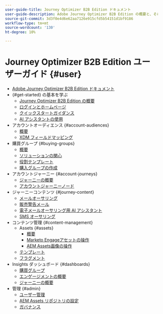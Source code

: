 ```yaml
---
user-guide-title: Journey Optimizer B2B Edition ドキュメント
user-guide-description: Adobe Journey Optimizer B2B Edition の概要と、それを使用して、組み込みのジェネレーティブ AI と業界最先端の自動化機能を使用して、アカウントを調整し、グループジャーニーを購入する方法について説明します。
source-git-commit: 3d3f0e4d6e62aa7126e915cfd5b54151d1bf9186
workflow-type: tm+mt
source-wordcount: '130'
ht-degree: 10%

---
```



# Journey Optimizer B2B Edition ユーザーガイド {#user}

+ [Adobe Journey Optimizer B2B Edition ドキュメント](guide-overview.md)
+ {#get-started} の基本を学ぶ
   + [Journey Optimizer B2B Edition の概要](about-journey-optimizer-b2b-edition.md)
   + [ログインとホームページ](home-page.md)
   + [クイックスタートガイダンス](./start/get-started.md)
   + [AI アシスタントの使用](./start/ai-assistant.md)
+ アカウントオーディエンス {#account-audiences}
   + [概要](./audiences/account-audience-overview.md)
   + [XDM フィールドマッピング](./data/field-mapping.md)
+ 購買グループ {#buying-groups}
   + [概要](./buying-groups/buying-groups-overview.md)
   + [ソリューションの関心](./buying-groups/solution-interests.md)
   + [役割テンプレート](./buying-groups/buying-groups-role-templates.md)
   + [購入グループの作成](./buying-groups/buying-groups-create.md)
+ アカウントジャーニー {#account-journeys}
   + [ジャーニーの概要](./journeys/journey-overview.md)
   + [アカウントジャーニーノード](./journeys/journey-nodes.md)
+ ジャーニーコンテンツ {#journey-content}
   + [メールオーサリング](./content/email-authoring.md)
   + [販売警告メール](./content/sales-alert-email.md)
   + [電子メールオーサリング用 AI アシスタント](./content/ai-assistant-emails.md)
   + [SMS オーサリング](./content/sms-authoring.md)
+ コンテンツ管理 {#content-management}
   + Assets {#assets}
      + [概要](./content/assets-overview.md)
      + [Marketo Engageアセットの操作](./content/marketo-engage-design-studio.md)
      + [AEM Assets画像の操作](./content/aem-assets.md)
   + [テンプレート](./content/email-templates.md)
   + [フラグメント](./content/fragments.md)
+ Insights ダッシュボード {#dashboards}
   + [購買グループ](./dashboards/buying-groups-dashboard.md)
   + [エンゲージメントの概要](./dashboards/engagement-dashboard.md)
   + [ジャーニーの概要](./dashboards/journeys-dashboard.md)
+ 管理 {#admin}
   + [ユーザー管理](./admin/user-management.md)
   + [AEM Assets リポジトリの設定](./admin/configure-aem-repositories.md)
   + [ガバナンス](./admin/governance.md)
